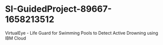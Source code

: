 # SI-GuidedProject-89667-1658213512
VirtualEye - Life Guard for Swimming Pools to Detect Active Drowning using IBM Cloud
